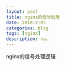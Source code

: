 ```yaml
---
layout: post
title: nginx的信号处理
date: 2018-2-05
categories: blog
tags: [nginx]
description: na。
---
```




nginx的信号处理逻辑






